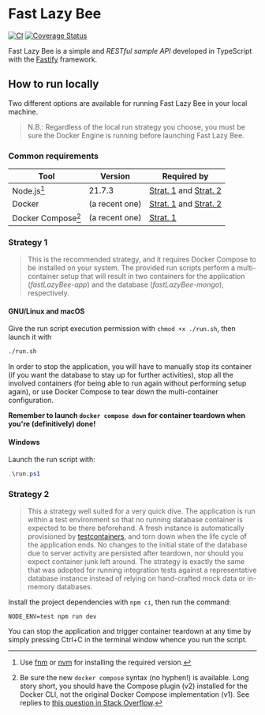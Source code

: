 # Fast Lazy Bee

[![CI](https://github.com/cowuake/fast-lazy-bee/actions/workflows/ci.yml/badge.svg?branch=main)](https://github.com/cowuake/fast-lazy-bee/actions/workflows/ci.yml)
[![Coverage Status](https://coveralls.io/repos/github/cowuake/fast-lazy-bee/badge.svg?branch=main)](https://coveralls.io/github/cowuake/fast-lazy-bee?branch=main)

Fast Lazy Bee is a simple and *RESTful sample API* developed in TypeScript with the [Fastify](https://fastify.dev/) framework.

## How to run locally

Two different options are available for running Fast Lazy Bee in your local machine.

> N.B.: Regardless of the local run strategy you choose, you must be sure the Docker Engine is running before launching Fast Lazy Bee.

### Common requirements

| Tool                           | Version        | Required by                                         |
| ------------------------------ | -------------- | --------------------------------------------------- |
| Node.js[^Node]                 | 21.7.3         | [Strat. 1](#strategy-1) and [Strat. 2](#strategy-2) |
| Docker                         | (a recent one) | [Strat. 1](#strategy-1) and [Strat. 2](#strategy-2) |
| Docker Compose[^DockerCompose] | (a recent one) | [Strat. 1](#strategy-1)                             |

[^Node]: Use [fnm](https://github.com/Schniz/fnm) or [nvm](https://github.com/nvm-sh/nvm) for installing the required version.

[^DockerCompose]: Be sure the new `docker compose` syntax (no hyphen!) is available.
Long story short, you should have the Compose plugin (v2) installed for the Docker CLI, not the original Docker Compose implementation (v1).
See replies to [this question in Stack Overflow](https://stackoverflow.com/questions/66514436/difference-between-docker-compose-and-docker-compose).

### Strategy 1

> This is the recommended strategy, and it requires Docker Compose to be installed on your system.
> The provided run scripts perform a multi-container setup that will result in two containers for the application (*fastLazyBee-app*) and the database (*fastLazyBee-mongo*), respectively.

#### GNU/Linux and macOS

Give the run script execution permission with `chmod +x ./run.sh`, then launch it with

```bash
./run.sh
```

In order to stop the application, you will have to manually stop its container (if you want the database to stay up for further activities), stop all the involved containers (for being able to run again without performing setup again), or use Docker Compose to tear down the multi-container configuration.

**Remember to launch `docker compose down` for container teardown when you're (definitively) done!**

#### Windows

Launch the run script with:

```powershell
.\run.ps1
```

### Strategy 2

> This a strategy well suited for a very quick dive.
> The application is run within a test environment so that no running database container is expected to be there beforehand.
> A fresh instance is automatically provisioned by [testcontainers](https://testcontainers.com/), and torn down when the life cycle of the application ends.
> No changes to the initial state of the database due to server activity are persisted after teardown, nor should you expect container junk left around.
> The strategy is exactly the same that was adopted for running integration tests against a representative database instance instead of relying on hand-crafted mock data or in-memory databases.

Install the project dependencies with `npm ci`, then run the command:

```shell
NODE_ENV=test npm run dev
```

You can stop the application and trigger container teardown at any time by simply pressing Ctrl+C in the terminal window whence you run the script.
